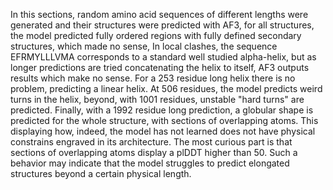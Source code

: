 In this sections, random amino acid sequences of different lengths were generated and their structures were predicted with AF3, for all structures, the model predicted fully ordered regions with fully defined secondary structures, which made no sense, 
In local clashes, the sequence EFRMYLLLVMA corresponds to a standard well studied alpha-helix, but as longer predictions are tried concatenating the helix to itself, AF3 outputs results which make no sense. For a 253 residue long helix there is no problem, predicting a linear helix. At 506 residues, the model predicts weird turns in the helix, beyond, with 1001 residues, unstable "hard turns" are predicted. Finally, with a 1992 residue long prediction, a globular shape is predicted for the whole structure, with sections of overlapping atoms. This displaying how, indeed, the model has not learned does not have physical constrains engraved in its architecture. The most curious part is that sections of overlapping atoms display a plDDT higher than 50. Such a behavior may indicate that the model struggles to predict elongated structures beyond a certain physical length.
